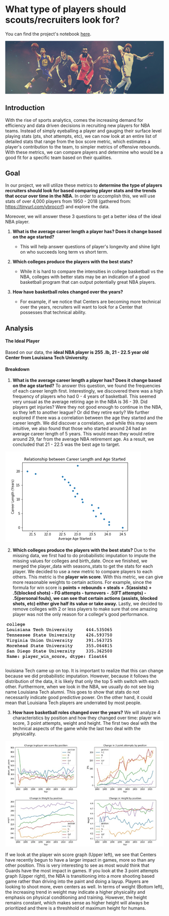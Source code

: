 # What type of players should scouts/recruiters look for? 
You can find the project's notebook [here](https://nbviewer.jupyter.org/github/isacmlee/sports-analytics/blob/master/player-analysis-for-scouts/player-analysis-for-scouts.ipynb).

![banner](images/banner.jpg)
## Introduction
With the rise of sports analytics, comes the increasing demand for efficiency and data driven decisions in recruiting new players for NBA teams. Instead of simply eyeballing a player and gauging their surface level playing stats (pts, shot attempts, etc), we can now look at an entire list of detailed stats that range from the box score metric, which estimates a player's contribution to the team, to simpler metrics of offensive rebounds. With these metrics, we can compare players and determine who would be a good fit for a specific team based on their qualities. 
## Goal
In our project, we will utilize these metrics to **determine the type of players recruiters should look for based comparing player stats and the trends that occur over time in the NBA.** In order to accomplish this, we will use stats of over 4,000 players from 1950 - 2018 (gathered from: https://tinyurl.com/ybroccrf) and explore the data.

Moreover, we will answer these 3 questions to get a better idea of the ideal NBA player.
1. **What is the average career length a player has? Does it change based on the age started?**
    - This will help answer questions of player's longevity and shine light on who succeeds long term vs short term.
    
    
2. **Which colleges produce the players with the best stats?**
    - While it is hard to compare the intensities in college basketball vs the NBA, colleges with better stats may be an indication of a good basketball program that can output potentially great NBA players. 
    
    
3. **How have basketball roles changed over the years?**
    - For example, if we notice that Centers are becoming more technical over the years, recruiters will want to look for a Center that possesses that technical ability. 
    
## Analysis
#### The Ideal Player
Based on our data, the **ideal NBA player is 255 .lb, 21 - 22.5 year old Center from Louisiana Tech University**. 

#### Breakdown 
1. **What is the average career length a player has? Does it change based on the age started?** To answer this question, we found the frequencies of each career length first. Interestingly, we discovered there was a high frequency of players who had 0 - 4 years of basketball. This seemed very unsual as the average retiring age in the NBA is 36 - 39. Did players get injuries? Were they not good enough to continue in the NBA, so they left to another league? Or did they retire early? We further explored if there was a correlation between the age they started and the career length. We did discover a correlation, and while this may seem intuitive, we also found that those who started around 24 had an average career length of 5 years. This would mean they would retire around 29, far from the average NBA retirement age. As a result, we concluded that 21 - 22.5 was the best age to target. 

![career_age](images/career_age.png)


2. **Which colleges produce the players with the best stats?** Due to the missing data, we first had to do probabilistic imputation to impute the missing values for colleges and birth_date. Once we finished, we merged the player_data with seasons_stats to get the stats for each player. We decided to use a new metric to compare players to each others. This metric is the **player win score**. With this metric, we can give more reasonable weights to certain actions. For example, since the formula for win score is **points + rebounds + steals + .5(assists) + .5(blocked shots) - FG attempts - turnovers - .5(FT attempts) - .5(personal fouls), we can see that certain actions (assists, blocked shots, etc) either give half its value or take away.** Lastly, we decided to remove colleges with 2 or less players to make sure that one amazing player was not the only reason for a college's good performance. 

![colleges](images/colleges)

louisiana Tech came up on top. It is important to realize that this can change because we did probabilistic imputation. However, because it follows the distribution of the data, it is likely that only the top 5 with switch with each other. Furthermore, when we look in the NBA, we usually do not see big name Louisiana Tech alumni. This goes to show that stats do not necessarily indicate good predictive power. On the other hand, it could mean that Louisiana Tech players are underrated by most people.


3. **How have basketball roles changed over the years?** We will analyze 4 characteristics by position and how they changed over time: player win score, 3 point attempts, weight and height. The first two deal with the technical aspects of the game while the last two deal with the physicality. 

![roles](images/combined.jpg)

If we look at the player win score graph (Upper left), we see that Centers have recently begun to have a larger impact in games, more so than any other position. This is very interesting to see as most would think that Guards have the most impact in games. If you look at the 3 point attempts graph (Upper right), the NBA is transitioning into a more shooting based game rather than driving into the paint and doing a layup. Players are looking to shoot more, even centers as well. In terms of weight (Bottom left), the increasing trend in weight may indicate a higher physicality and emphasis on physical conditioning and training. However, the height remains constant, which makes sense as higher height will always be prioritized and there is a threshhold of maximum height for humans. 
